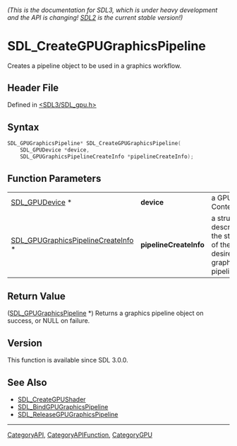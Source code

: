 ###### (This is the documentation for SDL3, which is under heavy development and the API is changing! [SDL2](https://wiki.libsdl.org/SDL2/) is the current stable version!)
# SDL_CreateGPUGraphicsPipeline

Creates a pipeline object to be used in a graphics workflow.

## Header File

Defined in [<SDL3/SDL_gpu.h>](https://github.com/libsdl-org/SDL/blob/main/include/SDL3/SDL_gpu.h)

## Syntax

```c
SDL_GPUGraphicsPipeline* SDL_CreateGPUGraphicsPipeline(
    SDL_GPUDevice *device,
    SDL_GPUGraphicsPipelineCreateInfo *pipelineCreateInfo);
```

## Function Parameters

|                                                                          |                        |                                                                 |
| ------------------------------------------------------------------------ | ---------------------- | --------------------------------------------------------------- |
| [SDL_GPUDevice](SDL_GPUDevice) *                                         | **device**             | a GPU Context.                                                  |
| [SDL_GPUGraphicsPipelineCreateInfo](SDL_GPUGraphicsPipelineCreateInfo) * | **pipelineCreateInfo** | a struct describing the state of the desired graphics pipeline. |

## Return Value

([SDL_GPUGraphicsPipeline](SDL_GPUGraphicsPipeline) *) Returns a graphics
pipeline object on success, or NULL on failure.

## Version

This function is available since SDL 3.0.0.

## See Also

- [SDL_CreateGPUShader](SDL_CreateGPUShader)
- [SDL_BindGPUGraphicsPipeline](SDL_BindGPUGraphicsPipeline)
- [SDL_ReleaseGPUGraphicsPipeline](SDL_ReleaseGPUGraphicsPipeline)

----
[CategoryAPI](CategoryAPI), [CategoryAPIFunction](CategoryAPIFunction), [CategoryGPU](CategoryGPU)

